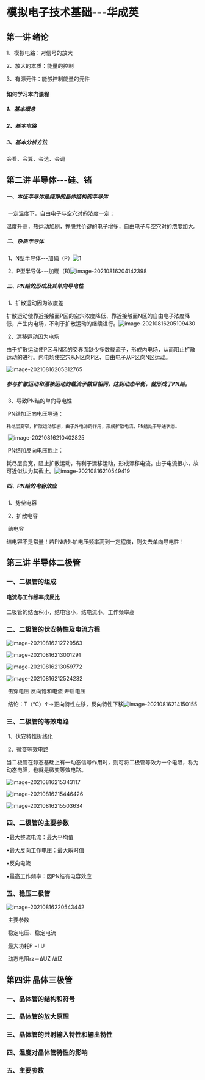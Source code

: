 # 模拟电子技术基础---华成英

## 第一讲 绪论

1、模拟电路：对信号的放大

2、放大的本质：能量的控制

3、有源元件：能够控制能量的元件

#### 如何学习本门课程

##### 1、基本概念

##### 2、基本电路

##### 3、基本分析方法

会看、会算、会选、会调

## 第二讲 半导体---硅、锗

##### 一、本征半导体是纯净的晶体结构的半导体

​	一定温度下，自由电子与空穴对的浓度一定；

​	温度升高，热运动加剧，挣脱共价键的电子增多，自由电子与空穴对的浓度加大。

##### 二、杂质半导体

​	1、N型半导体---加磷（P）![1](D:\engineer\MCU\MCU\.pic\1.png)

​	2、P型半导体---加硼（B)![image-20210816204142398](D:\engineer\MCU\MCU\.pic\2.png)

##### 三、PN结的形成及其单向导电性

​	1、扩散运动因为浓度差

​	扩散运动使靠近接触面P区的空穴浓度降低、靠近接触面N区的自由电子浓度降低，产生内电场，不利于扩散运动的继续进行。![image-20210816205109430](C:\Users\Leon\AppData\Roaming\Typora\typora-user-images\image-20210816205109430.png)

​	2、漂移运动因为电场

​	  由于扩散运动使P区与N区的交界面缺少多数载流子，形成内电场，从而阻止扩散运动的进行。内电场使空穴从N区向P区、自由电子从P区向N区运动。

![image-20210816205312765](C:\Users\Leon\AppData\Roaming\Typora\typora-user-images\image-20210816205312765.png)

##### 	参与扩散运动和漂移运动的载流子数目相同，达到动态平衡，就形成了PN结。

​	3、导致PN结的单向导电性

​	PN结加正向电压导通：

 	耗尽层变窄，扩散运动加剧，由于外电源的作用，形成扩散电流，PN结处于导通状态。

​	![image-20210816210402825](C:\Users\Leon\AppData\Roaming\Typora\typora-user-images\image-20210816210402825.png)

​	PN结加反向电压截止：

​	耗尽层变宽，阻止扩散运动，有利于漂移运动，形成漂移电流。由于电流很小，故可近似认为其截止。![image-20210816210549419](C:\Users\Leon\AppData\Roaming\Typora\typora-user-images\image-20210816210549419.png)

##### 四、PN结的电容效应

​	1、势垒电容

​	2、扩散电容

​	结电容

​	结电容不是常量！若PN结外加电压频率高到一定程度，则失去单向导电性！

## 第三讲 半导体二极管

### 一、二极管的组成

#### 电流与工作频率成反比

二极管的结面积小，结电容小，结电流小，工作频率高

### 二、二极管的伏安特性及电流方程

![image-20210816212729563](C:\Users\Leon\AppData\Roaming\Typora\typora-user-images\image-20210816212938113.png)

![image-20210816213001291](C:\Users\Leon\AppData\Roaming\Typora\typora-user-images\image-20210816213001291.png)

![image-20210816213059772](C:\Users\Leon\AppData\Roaming\Typora\typora-user-images\image-20210816213059772.png)

![image-20210816212524232](C:\Users\Leon\AppData\Roaming\Typora\typora-user-images\image-20210816212524232.png)

​										击穿电压					反向饱和电流  		开启电压

​	结论：T（℃）↑→正向特性左移，反向特性下移![image-20210816214150155](C:\Users\Leon\AppData\Roaming\Typora\typora-user-images\image-20210816214150155.png)

### 三、二极管的等效电路

​	1、伏安特性折线化

​	2、微变等效电路

​	当二极管在静态基础上有一动态信号作用时，则可将二极管等效为一个电阻，称为动态电阻，也就是微变等效电路。

![image-20210816215343117](C:\Users\Leon\AppData\Roaming\Typora\typora-user-images\image-20210816215343117.png)

![image-20210816215446426](C:\Users\Leon\AppData\Roaming\Typora\typora-user-images\image-20210816215446426.png)

![image-20210816215503634](C:\Users\Leon\AppData\Roaming\Typora\typora-user-images\image-20210816215503634.png)

### 四、二极管的主要参数

•最大整流电流：最大平均值

•最大反向工作电压：最大瞬时值

•反向电流

•最高工作频率：因PN结有电容效应

### 五、稳压二极管

![image-20210816220543442](C:\Users\Leon\AppData\Roaming\Typora\typora-user-images\image-20210816220543442.png)

​	主要参数

​	稳定电压、稳定电流

​	最大功耗P =I U

​	动态电阻rz＝ΔUZ /ΔIZ

## 第四讲 晶体三极管

### 一、晶体管的结构和符号



### 二、晶体管的放大原理



### 三、晶体管的共射输入特性和输出特性



### 四、温度对晶体管特性的影响



### 五、主要参数



